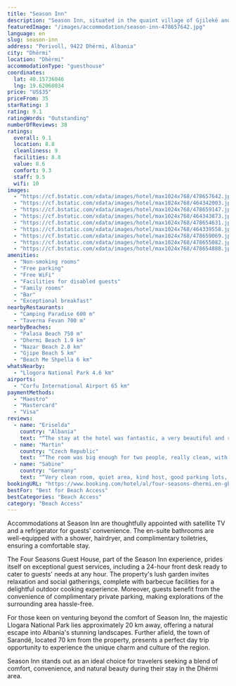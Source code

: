```yaml
---
title: "Season Inn"
description: "Season Inn, situated in the quaint village of Gjilekë and merely 2."
featuredImage: "/images/accommodation/season-inn-478657642.jpg"
language: en
slug: season-inn
address: "Perivoll, 9422 Dhërmi, Albania"
city: "Dhërmi"
location: "Dhërmi"
accommodationType: "guesthouse"
coordinates:
  lat: 40.15736046
  lng: 19.62060034
price: "US$35"
priceFrom: 35
starRating: 3
rating: 9.1
ratingWords: "Outstanding"
numberOfReviews: 38
ratings:
  overall: 9.1
  location: 8.8
  cleanliness: 9
  facilities: 8.8
  value: 8.6
  comfort: 9.3
  staff: 9.5
  wifi: 10
images:
  - "https://cf.bstatic.com/xdata/images/hotel/max1024x768/478657642.jpg?k=eebf159aa8af36dad4c03abdedd6d1006fe5c5488f9a6f0b30dcdcf0a2d7e9f6&o=&hp=1"
  - "https://cf.bstatic.com/xdata/images/hotel/max1024x768/464342003.jpg?k=551921be2968c2adedc4bddaebc7fed73911ee29cc3903fcdf0730e574fb188a&o=&hp=1"
  - "https://cf.bstatic.com/xdata/images/hotel/max1024x768/478659147.jpg?k=374cc677d6e5d15c87191d0231b70668c5b7590bdd964920919bcfb52874fb81&o=&hp=1"
  - "https://cf.bstatic.com/xdata/images/hotel/max1024x768/464343873.jpg?k=6482765abc8fa3decf3f68c5a6b7f4ae246862e39150176b1d3652f9b85bbab6&o=&hp=1"
  - "https://cf.bstatic.com/xdata/images/hotel/max1024x768/478654631.jpg?k=dca2490f18001e75d7322345c5568b0f336dcc3f7caaa06a579d55c921ee8bc0&o=&hp=1"
  - "https://cf.bstatic.com/xdata/images/hotel/max1024x768/464339558.jpg?k=ca995f0c8fa9e2d453de201711e9543515e119cf870b3e263891c93ecf04f707&o=&hp=1"
  - "https://cf.bstatic.com/xdata/images/hotel/max1024x768/478659069.jpg?k=b3beb27b263bd9c869cb74ea31f3f9131ce81e25f91162394b5cd7ab13d44f50&o=&hp=1"
  - "https://cf.bstatic.com/xdata/images/hotel/max1024x768/478655082.jpg?k=dc35188574bd77b134ee8f6fd20ca617670a5720db0064fef89e347686392601&o=&hp=1"
  - "https://cf.bstatic.com/xdata/images/hotel/max1024x768/478654888.jpg?k=f2cd9221cfedad495a459f1f19d25a206de15d83bf9a748344d199933de4c718&o=&hp=1"
amenities:
  - "Non-smoking rooms"
  - "Free parking"
  - "Free WiFi"
  - "Facilities for disabled guests"
  - "Family rooms"
  - "Bar"
  - "Exceptional breakfast"
nearbyRestaurants:
  - "Camping Paradise 600 m"
  - "Taverna Fevan 700 m"
nearbyBeaches:
  - "Palasa Beach 750 m"
  - "Dhermi Beach 1.9 km"
  - "Nazar Beach 2.8 km"
  - "Gjipe Beach 5 km"
  - "Beach Me Shpella 6 km"
whatsNearby:
  - "Llogora National Park 4.6 km"
airports:
  - "Corfu International Airport 65 km"
paymentMethods:
  - "Maestro"
  - "Mastercard"
  - "Visa"
reviews:
  - name: "Eriselda"
    country: "Albania"
    text: "“The stay at the hotel was fantastic, a very beautiful and relaxing environment, the rooms were big and clean, and delicious breakfast,I recommend it to everyone!”"
  - name: "Martin"
    country: "Czech Republic"
    text: "“The room was big enough for two people, really clean, with sea view. The hosts were very kind and friendly, nothing was a problem, they were all the time around the house, so we could communicate with them easily. Close to the house is a market,...”"
  - name: "Sabine"
    country: "Germany"
    text: "“Very clean room, quiet area, kind host, good parking lots, very good AC”"
bookingURL: "https://www.booking.com/hotel/al/four-seasons-dhermi.en-gb.html?aid=8035640"
bestFor: "Best for Beach Access"
bestCategories: "Beach Access"
category: "Beach Access"
---
```


Accommodations at Season Inn are thoughtfully appointed with satellite TV and a refrigerator for guests' convenience. The en-suite bathrooms are well-equipped with a shower, hairdryer, and complimentary toiletries, ensuring a comfortable stay.

The Four Seasons Guest House, part of the Season Inn experience, prides itself on exceptional guest services, including a 24-hour front desk ready to cater to guests' needs at any hour. The property's lush garden invites relaxation and social gatherings, complete with barbecue facilities for a delightful outdoor cooking experience. Moreover, guests benefit from the convenience of complimentary private parking, making explorations of the surrounding area hassle-free.

For those keen on venturing beyond the comfort of Season Inn, the majestic Llogara National Park lies approximately 20 km away, offering a natural escape into Albania's stunning landscapes. Further afield, the town of Sarandë, located 70 km from the property, presents a perfect day trip opportunity to experience the unique charm and culture of the region.

Season Inn stands out as an ideal choice for travelers seeking a blend of comfort, convenience, and natural beauty during their stay in the Dhërmi area.